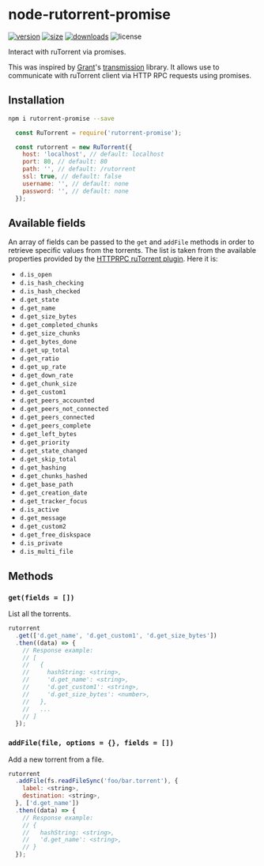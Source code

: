 # node-rutorrent-promise

[![version](https://badgen.net/npm/v/rutorrent-promise)](https://www.npmjs.com/package/rutorrent-promise)
[![size](https://badgen.net/bundlephobia/min/rutorrent-promise)](https://bundlephobia.com/result?p=rutorrent-promise)
[![downloads](https://badgen.net/npm/dt/rutorrent-promise)](https://www.npmjs.com/package/rutorrent-promise)
![license](https://badgen.net/npm/license/rutorrent-promise)

Interact with ruTorrent via promises.

This was inspired by [Grant](https://github.com/grantholle)'s [transmission](https://www.npmjs.com/package/transmission-promise) library. It allows use to communicate with ruTorrent client via HTTP RPC requests using promises.

## Installation

```bash
npm i rutorrent-promise --save
```

```javascript
  const RuTorrent = require('rutorrent-promise');

  const rutorrent = new RuTorrent({
    host: 'localhost', // default: localhost
    port: 80, // default: 80
    path: '', // default: /rutorrent
    ssl: true, // default: false
    username: '', // default: none
    password: '', // default: none
  });
```

## Available fields

An array of fields can be passed to the `get` and `addFile` methods in order to retrieve specific values from the torrents. The list is taken from the available properties provided by the [HTTPRPC ruTorrent plugin](https://github.com/Novik/ruTorrent/blob/master/plugins/httprpc/action.php#L90). Here it is:

- `d.is_open`
- `d.is_hash_checking`
- `d.is_hash_checked`
- `d.get_state`
- `d.get_name`
- `d.get_size_bytes`
- `d.get_completed_chunks`
- `d.get_size_chunks`
- `d.get_bytes_done`
- `d.get_up_total`
- `d.get_ratio`
- `d.get_up_rate`
- `d.get_down_rate`
- `d.get_chunk_size`
- `d.get_custom1`
- `d.get_peers_accounted`
- `d.get_peers_not_connected`
- `d.get_peers_connected`
- `d.get_peers_complete`
- `d.get_left_bytes`
- `d.get_priority`
- `d.get_state_changed`
- `d.get_skip_total`
- `d.get_hashing`
- `d.get_chunks_hashed`
- `d.get_base_path`
- `d.get_creation_date`
- `d.get_tracker_focus`
- `d.is_active`
- `d.get_message`
- `d.get_custom2`
- `d.get_free_diskspace`
- `d.is_private`
- `d.is_multi_file`

## Methods

### `get(fields = [])`

List all the torrents.

```javascript
rutorrent
  .get(['d.get_name', 'd.get_custom1', 'd.get_size_bytes'])
  .then((data) => {
    // Response example:
    // [
    //   {
    //     hashString: <string>,
    //     'd.get_name': <string>,
    //     'd.get_custom1': <string>,
    //     'd.get_size_bytes': <number>,
    //   },
    //   ...
    // ]
  });
```

### `addFile(file, options = {}, fields = [])`

Add a new torrent from a file.

```javascript
rutorrent
  .addFile(fs.readFileSync('foo/bar.torrent'), {
    label: <string>,
    destination: <string>,
  }, ['d.get_name'])
  .then((data) => {
    // Response example:
    // {
    //   hashString: <string>,
    //   'd.get_name': <string>,
    // }
  });
```
